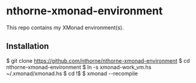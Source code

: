 # nthorne-xmonad-environment

This repo contains my XMonad environment(s).

## Installation
  $ git clone https://github.com/nthorne/nthorne-xmonad-environment
  $ cd nthorne-xmonad-environment
  $ ln -s xmonad-work_vm.hs ~/.xmonad/xmonad.hs
  $ cd !$
  $ xmonad --recompile

